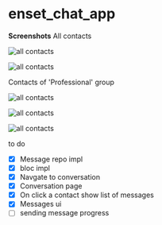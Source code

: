 # enset_chat_app

**Screenshots**
All contacts

![all contacts](./screenshots/Screenshot_2022-05-22-04-28-14.png)

![all contacts](./screenshots/Screenshot_2022-05-22-04-28-28.png)

Contacts of 'Professional' group

![all contacts](./screenshots/Screenshot_2022-05-22-04-28-38.png)

![all contacts](./screenshots/Screenshot_2022-05-22-04-28-43.png)

![all contacts](./screenshots/Screenshot_2022-05-22-04-28-54.png)

to do

- [x] Message repo impl
- [x] bloc impl
- [x] Navgate to conversation
- [x] Conversation page
- [x] On click a contact show list of messages
- [x] Messages ui
- [ ] sending message progress
